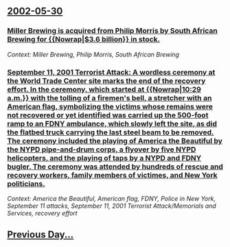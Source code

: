 ## [2002-05-30](/news/2002/05/30/index.md)

### [ Miller Brewing is acquired from Philip Morris by South African Brewing for {{Nowrap|$3.6 billion}} in stock.](/news/2002/05/30/miller-brewing-is-acquired-from-philip-morris-by-south-african-brewing-for-nowrap-3-6-billion-in-stock.md)
_Context: Miller Brewing, Philip Morris, South African Brewing_

### [ September 11, 2001 Terrorist Attack: A wordless ceremony at the World Trade Center site marks the end of the recovery effort. In the ceremony, which started at {{Nowrap|10:29 a.m.}} with the tolling of a firemen's bell, a stretcher with an American flag, symbolizing the victims whose remains were not recovered or yet identified was carried up the 500-foot ramp to an FDNY ambulance, which slowly left the site, as did the flatbed truck carrying the last steel beam to be removed. The ceremony included the playing of America the Beautiful by the NYPD pipe-and-drum corps, a flyover by five NYPD helicopters, and the playing of taps by a NYPD and FDNY bugler. The ceremony was attended by hundreds of rescue and recovery workers, family members of victimes, and New York politicians.](/news/2002/05/30/september-11-2001-terrorist-attack-a-wordless-ceremony-at-the-world-trade-center-site-marks-the-end-of-the-recovery-effort-in-the-ceremo.md)
_Context: America the Beautiful, American flag, FDNY, Police in New York, September 11 attacks, September 11, 2001 Terrorist Attack/Memorials and Services, recovery effort_

## [Previous Day...](/news/2002/05/29/index.md)

